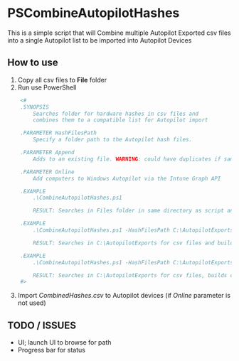 # PSCombineAutopilotHashes

This is a simple script that will Combine multiple Autopilot Exported csv files into a single Autopilot list to be imported into Autopilot Devices

## How to use

1. Copy all csv files to __File__ folder
2. Run use PowerShell

```powershell
    <#
    .SYNOPSIS
        Searches folder for hardware hashes in csv files and
        combines them to a compatible list for Autopilot import

    .PARAMETER HashFilesPath
        Specify a folder path to the Autopilot hash files.

    .PARAMETER Append
        Adds to an existing file. WARNING: could have duplicates if same csv exist

    .PARAMETER Online
        Add computers to Windows Autopilot via the Intune Graph API

    .EXAMPLE
        .\CombineAutopilotHashes.ps1

        RESULT: Searches in Files folder in same directory as script and builds combined list

    .EXAMPLE
        .\CombineAutopilotHashes.ps1 -HashFilesPath C:\AutopilotExports

        RESULT: Searches in C:\AutopilotExports for csv files and builds combined list

    .EXAMPLE
        .\CombineAutopilotHashes.ps1 -HashFilesPath C:\AutopilotExports -Online

        RESULT: Searches in C:\AutopilotExports for csv files, builds combined list then imports them into Autopilot devices
    #>
```

3. Import _CombinedHashes.csv_ to Autopilot devices (if _Online_ parameter is not used)

## TODO / ISSUES

- UI; launch UI to browse for path
- Progress bar for status
